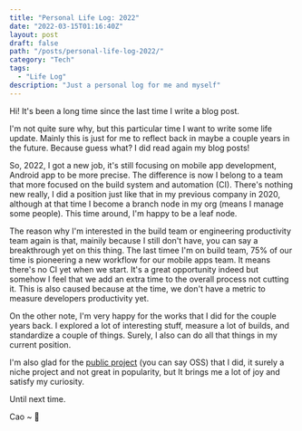 ```yaml
---
title: "Personal Life Log: 2022"
date: "2022-03-15T01:16:40Z"
layout: post
draft: false
path: "/posts/personal-life-log-2022/"
category: "Tech"
tags:
  - "Life Log"
description: "Just a personal log for me and myself"
---
```


Hi! It's been a long time since the last time I write a blog post.

I'm not quite sure why, but this particular time I want to write some life update. Mainly this is just for me
to reflect back in maybe a couple years in the future. Because guess what? I did read again my blog posts!

So, 2022, I got a new job, it's still focusing on mobile app development, Android app to be more precise.
The difference is now I belong to a team that more focused on the build system and automation (CI).
There's nothing new really, I did a position just like that in my previous company in 2020, although at that time I
become a branch node in my org (means I manage some people). This time around, I'm happy to be a leaf node.

The reason why I'm interested in the build team or engineering productivity team again is that, mainily because I still don't
have, you can say a breakthrough yet on this thing. The last timee I'm on build team, 75% of our time is pioneering a new
workflow for our mobile apps team. It means there's no CI yet when we start. It's a great opportunity indeed but somehow
I feel that we add an extra time to the overall process not cutting it. This is also caused because at the time, we don't have
a metric to measure developers productivity yet.

On the other note, I'm very happy for the works that I did for the couple years back. I explored a lot of interesting stuff, measure 
a lot of builds, and standardize a couple of things. Surely, I also can do all that things in my current position.

I'm also glad for the [public project](https://github.com/esafirm?tab=repositories) (you can say OSS) that I did, it surely a niche project and not great in popularity, but It brings me a lot of joy and satisfy my curiosity.

Until next time.

Cao ~ 👋


